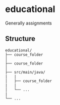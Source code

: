 # educational

Generally assignments

## Structure

```
educational/ 
├── course_folder
│
├── course_folder 
│
├── src/main/java/ 
|   |
│   ├── course_folder 
|   |
│   └── ... 
|
└── ... 
```

